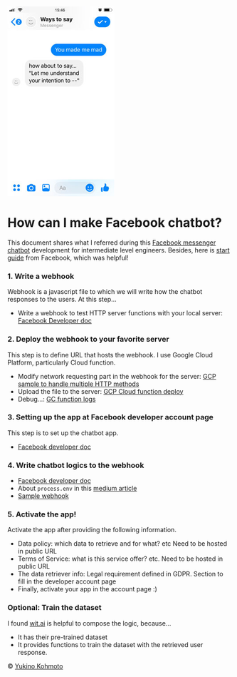 ![ways to see image](img/screen.jpg)

# How can I make Facebook chatbot?
This document shares what I referred during this [Facebook messenger chatbot](https://yukinokoh.github.io/ways2say/)  development for intermediate level engineers. Besides, here is [start guide](https://developers.facebook.com/docs/messenger-platform/getting-started) from Facebook, which was helpful!

### 1. Write a webhook
Webhook is a javascript file to which we will write how the chatbot responses to the users. At this step... 
- Write a webhook to test HTTP server functions with your local server: [Facebook Developer doc](https://developers.facebook.com/docs/messenger-platform/getting-started/webhook-setup)

### 2. Deploy the webhook to your favorite server
This step is to define URL that hosts the webhook. I use Google Cloud Platform, particularly Cloud function.

- Modify network requesting part in the webhook for the server: [GCP sample to handle multiple HTTP methods](https://cloud.google.com/functions/docs/writing/http)
- Upload the file to the server: [GCP Cloud function deploy](https://cloud.google.com/functions/docs/tutorials/http)
- Debug...: [GC function logs](https://cloud.google.com/functions/docs/monitoring/logging)

### 3. Setting up the app at Facebook developer account page
This step is to set up the chatbot app. 
- [Facebook developer doc](https://developers.facebook.com/docs/messenger-platform/getting-started/app-setup)

### 4. Write chatbot logics to the webhook
- [Facebook developer doc](https://developers.facebook.com/docs/messenger-platform/getting-started/quick-start)
- About `process.env` in this [medium article](https://codeburst.io/process-env-what-it-is-and-why-when-how-to-use-it-effectively-505d0b2831e7)
- [Sample webhook](sample/sample-webhook.js)

### 5. Activate the app!
Activate the app after providing the following information.
- Data policy: which data to retrieve and for what? etc Need to be hosted in public URL
- Terms of Service: what is this service offer? etc. Need to be hosted in public URL
- The data retriever info: Legal requirement defined in GDPR. Section to fill in the developer account page
- Finally, activate your app in the account page :)

### Optional: Train the dataset
I found [wit.ai](https://wit.ai) is helpful to compose the logic, because...
- It has their pre-trained dataset 
- It provides functions to train the dataset with the retrieved user response. 


© [Yukino Kohmoto](http://yukinokoh.github.io/)
